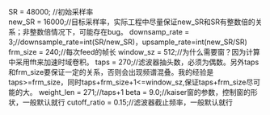 SR = 48000;     //初始采样率                                                                              
new_SR = 16000;//目标采样率，实际工程中尽量保证new_SR和SR有整数倍的关系；非整数倍情况下，可能存在bug。
downsamp_rate = 3;//downsample_rate=int(SR/new_SR)，upsample_rate=int(new_SR/SR)
frm_size = 240;//每次feed的帧长
window_sz = 512;//为什么需要窗？因为计算中采用fft来加速时域卷积。
taps = 270;//滤波器抽头数，必须为偶数。另外taps和frm_size要保证一定的关系，否则会出现频谱混叠。我的经验是taps>=frm_size，同时taps+frm_size+1<=window_sz,保证taps+frm_size尽可能的大。
weight_len = 271;//taps+1
beta = 9.0;//kaiser窗的参数，控制窗的形状，一般默认就行
cutoff_ratio = 0.15;//滤波器截止频率，一般默认就行
